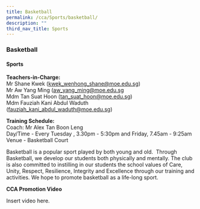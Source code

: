 ```yaml
---
title: Basketball
permalink: /cca/Sports/basketball/
description: ""
third_nav_title: Sports
---
```

### Basketball

#### Sports

**Teachers-in-Charge:**<br>
Mr Shane Kwek ([kwek\_wenhong\_shane@moe.edu.sg](mailto:kwek_wenhong_shane@moe.edu.sg))  
Mr Aw Yang Ming ([aw\_yang\_ming@moe.edu.sg](mailto:aw_yang_ming@moe.edu.sg)  
Mdm Tan Suat Hoon ([tan\_suat\_hoon@moe.edu.sg](mailto:tan_suat_hoon@moe.edu.sg))  
Mdm Fauziah Kani Abdul Waduth ([fauziah\_kani\_abdul\_waduth@moe.edu.sg](mailto:fauziah_kani_abdul_waduth@moe.edu.sg))

**Training Schedule:**<br>
Coach: Mr Alex Tan Boon Leng  
Day/Time - Every Tuesday , 3.30pm - 5:30pm and Friday, 7.45am - 9:25am  
Venue - Basketball Court

Basketball is a popular sport played by both young and old.  Through Basketball, we develop our students both physically and mentally. The club is also committed to instilling in our students the school values of Care, Unity, Respect, Resilience, Integrity and Excellence through our training and activities. We hope to promote basketball as a life-long sport.

**CCA Promotion Video**

Insert video here.
